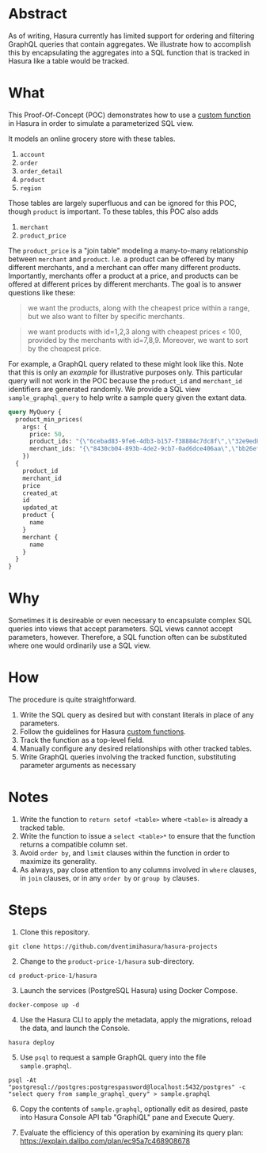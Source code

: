 # Abstract #

As of writing, Hasura currently has limited support for ordering and
filtering GraphQL queries that contain aggregates.  We illustrate how
to accomplish this by encapsulating the aggregates into a SQL function
that is tracked in Hasura like a table would be tracked.

# What #

This Proof-Of-Concept (POC) demonstrates how to use a [custom
function](https://hasura.io/docs/latest/schema/postgres/custom-functions/#pg-track-custom-sql-functions)
in Hasura in order to simulate a parameterized SQL view.

It models an online grocery store with these tables.

1. `account`
2. `order`
3. `order_detail`
4. `product`
5. `region`

Those tables are largely superfluous and can be ignored for this POC,
though `product` is important.  To these tables, this POC also adds

1. `merchant`
2. `product_price`

The `product_price` is a "join table" modeling a many-to-many
relationship between `merchant` and `product`.  I.e. a product can be
offered by many different merchants, and a merchant can offer many
different products.  Importantly, merchants offer a product at a
price, and products can be offered at different prices by different
merchants.  The goal is to answer questions like these:

> we want the products, along with the cheapest price within a range,
> but we also want to filter by specific merchants.

> we want products with id=1,2,3 along with cheapest prices < 100,
> provided by the merchants with id=7,8,9. Moreover, we want to sort
> by the cheapest price. 

For example, a GraphQL query related to these might look like this.
Note that this is only an *example* for illustrative purposes only.
This particular query will not work in the POC because the
`product_id` and `merchant_id` identifiers are generated randomly.  We
provide a SQL view `sample_graphql_query` to help write a sample
query given the extant data.

```graphql
query MyQuery {
  product_min_prices(
    args: {
      price: 50,
      product_ids: "{\"6cebad83-9fe6-4db3-b157-f38884c7dc8f\",\"32e9ed85-acf3-45e5-b773-6426424aded3\",\"b476db5c-6bd9-4882-be35-fcbb0479c746\"}",
      merchant_ids: "{\"8430cb04-893b-4de2-9cb7-0ad6dce406aa\",\"bb26ef4b-e8f7-4ffa-8155-4fc0a2bb237a\",\"c780172f-0ee8-4e0d-a4fa-e0182b4ed4e7\"}",
    })
  {
    product_id
    merchant_id
    price
    created_at
    id
    updated_at
    product {
      name
    }
    merchant {
      name
    }
  }
}
```

# Why #

Sometimes it is desireable or even necessary to encapsulate complex
SQL queries into views that accept parameters.  SQL views cannot
accept parameters, however.  Therefore, a SQL function often can be
substituted where one would ordinarily use a SQL view.

# How #

The procedure is quite straightforward.

1. Write the SQL query as desired but with constant literals in place
   of any parameters.
2. Follow the guidelines for Hasura [custom
   functions](https://hasura.io/docs/latest/schema/postgres/custom-functions/#pg-track-custom-sql-functions).
3. Track the function as a top-level field.
4. Manually configure any desired relationships with other tracked
   tables.
5. Write GraphQL queries involving the tracked function, substituting
   parameter arguments as necessary
   
# Notes #

1. Write the function to `return setof <table>` where `<table>` is
   already a tracked table.
2. Write the function to issue a `select <table>*` to ensure that the
   function returns a compatible column set.
3. Avoid `order by`, and `limit` clauses within the function in order
   to maximize its generality.
4. As always, pay close attention to any columns involved in `where`
   clauses, in `join` clauses, or in any `order by` or `group by`
   clauses.

# Steps #

1. Clone this repository.

```shell
git clone https://github.com/dventimihasura/hasura-projects
```

2. Change to the `product-price-1/hasura` sub-directory.

```shell
cd product-price-1/hasura
```

3. Launch the services (PostgreSQL Hasura) using Docker Compose.

```shell
docker-compose up -d
```

4. Use the Hasura CLI to apply the metadata, apply the migrations, reload the data, and launch the Console.

```shell
hasura deploy
```

5. Use `psql` to request a sample GraphQL query into the file `sample.graphql`.

```shell
psql -At "postgresql://postgres:postgrespassword@localhost:5432/postgres" -c "select query from sample_graphql_query" > sample.graphql
```

6. Copy the contents of `sample.graphql`, optionally edit as desired,
   paste into Hasura Console API tab "GraphiQL" pane and Execute
   Query.

7. Evaluate the efficiency of this operation by examining its query
   plan:  https://explain.dalibo.com/plan/ec95a7c468908678
